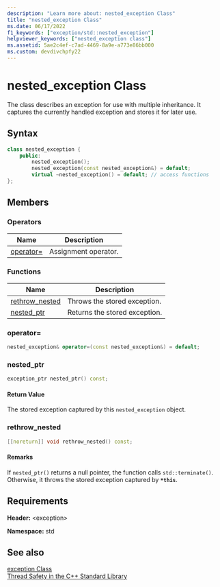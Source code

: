 ```yaml
---
description: "Learn more about: nested_exception Class"
title: "nested_exception Class"
ms.date: 06/17/2022
f1_keywords: ["exception/std::nested_exception"]
helpviewer_keywords: ["nested_exception class"]
ms.assetid: 5ae2c4ef-c7ad-4469-8a9e-a773e86bb000
ms.custom: devdivchpfy22
---
```


# nested_exception Class

The class describes an exception for use with multiple inheritance. It captures the currently handled exception and stores it for later use.

## Syntax

```cpp
class nested_exception {
    public:
        nested_exception();
        nested_exception(const nested_exception&) = default;
        virtual ~nested_exception() = default; // access functions
};
```

## Members

### Operators

|Name|Description|
|-|-|
|[operator=](#op_as)|Assignment operator.|

### Functions

|Name|Description|
|-|-|
|[rethrow_nested](#rethrow_nested)|Throws the stored exception.|
|[nested_ptr](#nested_ptr)|Returns the stored exception.|

### <a name="op_as"></a> operator=

```cpp
nested_exception& operator=(const nested_exception&) = default;
```

### <a name="nested_ptr"></a> nested_ptr

```cpp
exception_ptr nested_ptr() const;
```

#### Return Value

The stored exception captured by this `nested_exception` object.

### <a name="rethrow_nested"></a> rethrow_nested

```cpp
[[noreturn]] void rethrow_nested() const;
```

#### Remarks

If `nested_ptr()` returns a null pointer, the function calls `std::terminate()`. Otherwise, it throws the stored exception captured by **`*this`**.

## Requirements

**Header:** \<exception>

**Namespace:** std

## See also

[exception Class](../standard-library/exception-class.md)\
[Thread Safety in the C++ Standard Library](../standard-library/thread-safety-in-the-cpp-standard-library.md)
